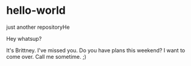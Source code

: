 # hello-world
just another repositoryHe

Hey whatsup?

It's Brittney. I've missed you. Do you have plans this weekend? 
I want to come over. Call me sometime. ;)
